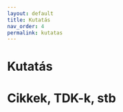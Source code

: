 ```yaml
---
layout: default
title: Kutatás
nav_order: 4
permalink: kutatas
---
```


# Kutatás

# Cikkek, TDK-k, stb